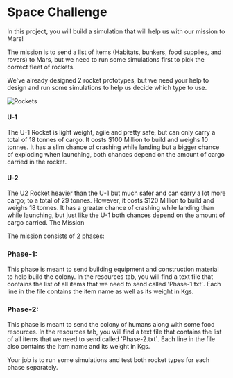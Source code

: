 # Space Challenge

In this project, you will build a simulation that will help us with our mission to Mars!

The mission is to send a list of items (Habitats, bunkers, food supplies, and rovers) to Mars, but we need to run some simulations first to pick the correct fleet of rockets.

We've already designed 2 rocket prototypes, but we need your help to design and run some simulations to help us decide which type to use.

![Rockets](https://d17h27t6h515a5.cloudfront.net/topher/2017/August/599a3d1e_screen-shot-2017-08-21-at-11.07.33-am/screen-shot-2017-08-21-at-11.07.33-am.png)

#### U-1

The U-1 Rocket is light weight, agile and pretty safe, but can only carry a total of 18 tonnes of cargo. It costs \$100 Million to build and weighs 10 tonnes. It has a slim chance of crashing while landing but a bigger chance of exploding when launching, both chances depend on the amount of cargo carried in the rocket.

#### U-2

The U2 Rocket heavier than the U-1 but much safer and can carry a lot more cargo; to a total of 29 tonnes. However, it costs \$120 Million to build and weighs 18 tonnes. It has a greater chance of crashing while landing than while launching, but just like the U-1 both chances depend on the amount of cargo carried.
The Mission

The mission consists of 2 phases:

### Phase-1:

This phase is meant to send building equipment and construction material to help build the colony. In the resources tab, you will find a text file that contains the list of all items that we need to send called 'Phase-1.txt`. Each line in the file contains the item name as well as its weight in Kgs.

### Phase-2:

This phase is meant to send the colony of humans along with some food resources. In the resources tab, you will find a text file that contains the list of all items that we need to send called 'Phase-2.txt`. Each line in the file also contains the item name and its weight in Kgs.

Your job is to run some simulations and test both rocket types for each phase separately.

